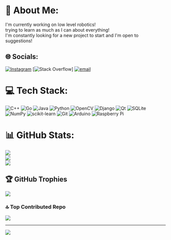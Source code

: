 # 💫 About Me:
I'm currently working on low level robotics!<br>trying to learn as much as I can about everything! <br>I'm constantly looking for a new project to start and I'm open to suggestions!


## 🌐 Socials:
[![Instagram](https://img.shields.io/badge/Instagram-%23E4405F.svg?logo=Instagram&logoColor=white)](https://instagram.com/Ryan.s.ershadi) [![Stack Overflow](https://img.shields.io/badge/-Stackoverflow-FE7A16?logo=stack-overflow&logoColor=white)] [![email](https://img.shields.io/badge/Email-D14836?logo=gmail&logoColor=white)](mailto:ryansershadi5@gmail.com) 

# 💻 Tech Stack:
![C++](https://img.shields.io/badge/c++-%2300599C.svg?style=for-the-badge&logo=c%2B%2B&logoColor=white) ![Go](https://img.shields.io/badge/go-%2300ADD8.svg?style=for-the-badge&logo=go&logoColor=white) ![Java](https://img.shields.io/badge/java-%23ED8B00.svg?style=for-the-badge&logo=openjdk&logoColor=white) ![Python](https://img.shields.io/badge/python-3670A0?style=for-the-badge&logo=python&logoColor=ffdd54) ![OpenCV](https://img.shields.io/badge/opencv-%23white.svg?style=for-the-badge&logo=opencv&logoColor=white) ![Django](https://img.shields.io/badge/django-%23092E20.svg?style=for-the-badge&logo=django&logoColor=white) ![Qt](https://img.shields.io/badge/Qt-%23217346.svg?style=for-the-badge&logo=Qt&logoColor=white) ![SQLite](https://img.shields.io/badge/sqlite-%2307405e.svg?style=for-the-badge&logo=sqlite&logoColor=white) ![NumPy](https://img.shields.io/badge/numpy-%23013243.svg?style=for-the-badge&logo=numpy&logoColor=white) ![scikit-learn](https://img.shields.io/badge/scikit--learn-%23F7931E.svg?style=for-the-badge&logo=scikit-learn&logoColor=white) ![Git](https://img.shields.io/badge/git-%23F05033.svg?style=for-the-badge&logo=git&logoColor=white) ![Arduino](https://img.shields.io/badge/-Arduino-00979D?style=for-the-badge&logo=Arduino&logoColor=white) ![Raspberry Pi](https://img.shields.io/badge/-Raspberry_Pi-C51A4A?style=for-the-badge&logo=Raspberry-Pi)
# 📊 GitHub Stats:
![](https://github-readme-stats.vercel.app/api?username=RyanErshadi&theme=dark&hide_border=false&include_all_commits=false&count_private=true)<br/>
![](https://github-readme-streak-stats.herokuapp.com/?user=RyanErshadi&theme=dark&hide_border=false)<br/>
![](https://github-readme-stats.vercel.app/api/top-langs/?username=RyanErshadi&theme=dark&hide_border=false&include_all_commits=false&count_private=true&layout=compact)

## 🏆 GitHub Trophies
![](https://github-profile-trophy.vercel.app/?username=RyanErshadi&theme=radical&no-frame=false&no-bg=true&margin-w=4)

### 🔝 Top Contributed Repo
![](https://github-contributor-stats.vercel.app/api?username=RyanErshadi&limit=5&theme=dark&combine_all_yearly_contributions=true)

---
[![](https://visitcount.itsvg.in/api?id=RyanErshadi&icon=0&color=0)](https://visitcount.itsvg.in)

<!-- Proudly created with GPRM ( https://gprm.itsvg.in ) -->
